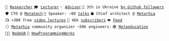 <code>🔭&nbsp;[Researcher](https://linkedin.com/in/shemsedinov)</code>
<code>🎓&nbsp;[Lecturer](https://github.com/HowProgrammingWorks/Index)</code>
<code>💡&nbsp;[Advisor](https://x.com/tshemsedinov)</code>
<code>👷&nbsp;3th&nbsp;in&nbsp;Ukraine&nbsp;[by&nbsp;Github&nbsp;followers](https://github.com/search?q=location%3Aukraine)</code>
<code>🛡️&nbsp;CTO&nbsp;@&nbsp;[Metatech](https://www.youtube.com/@MetatechEducation)</code>
<code>📢&nbsp;Speaker:&nbsp;~80&nbsp;[talks](https://github.com/HowProgrammingWorks/Index/blob/master/Courses/Talks.md)</code>
<code>⬢&nbsp;Chief&nbsp;architect&nbsp;@&nbsp;[Metarhia](https://github.com/metarhia)</code>
<code>📺&nbsp;>300&nbsp;free&nbsp;[video&nbsp;lectures](https://www.youtube.com/TimurShemsedinov)</code>
<code>🔔&nbsp;46k&nbsp;[subscribers](https://youtube.com/TimurShemsedinov)</code>
<code>👁️&nbsp;[Feed](https://github.com/tshemsedinov/feed)</code>
<code>⚪&nbsp;[Metarhia](https://metarhia.com/)&nbsp;community&nbsp;organizer&nbsp;~50k&nbsp;engineers:</code>
<code>🟢&nbsp;[Metaeducation](https://github.com/meta-edu/Index/blob/main/Docs/The-Concept-RU.md)</code>
<code>👨‍💻&nbsp;[NodeUA](https://t.me/metarhia)</code>
<code>🌱&nbsp;[HowProgrammingWorks](https://t.me/HowProgrammingWorks)</code>
